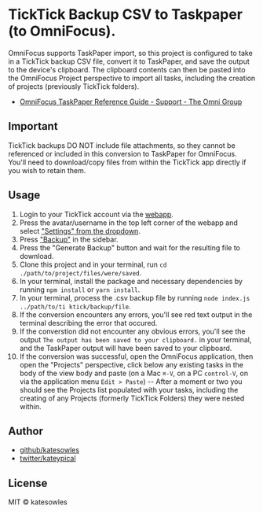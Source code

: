 # TickTick Backup CSV to Taskpaper (to OmniFocus).

OmniFocus supports TaskPaper import, so this project is configured to take in a TickTick backup CSV file, convert it to TaskPaper, and save the output to the device's clipboard. The clipboard contents can then be pasted into the OmniFocus Project perspective to import all tasks, including the creation of projects (previously TickTick folders).

- [OmniFocus TaskPaper Reference Guide - Support - The Omni Group](https://support.omnigroup.com/omnifocus-taskpaper-reference/ "OmniFocus TaskPaper Reference Guide - Support - The Omni Group")

## Important

TickTick backups DO NOT include file attachments, so they cannot be referenced or included in this conversion to TaskPaper for OmniFocus. You'll need to download/copy files from within the TickTick app directly if you wish to retain them.

## Usage

1. Login to your TickTick account via the [webapp](https://ticktick.com/webapp).
2. Press the avatar/username in the top left corner of the webapp and select ["Settings" from the dropdown](https://ticktick.com/webapp/#settings).
3. Press ["Backup"](https://ticktick.com/webapp/#settings/backup) in the sidebar.
4. Press the "Generate Backup" button and wait for the resulting file to download.
5. Clone this project and in your terminal, run `cd ./path/to/project/files/were/saved`.
6. In your terminal, install the package and necessary dependencies by running `npm install` or `yarn install`.
7. In your terminal, process the .csv backup file by running `node index.js ../path/to/ti ktick/backup/file`.
8. If the conversion encounters any errors, you'll see red text output in the terminal describing the error that occured.
9. If the converstion did not encounter any obvious errors, you'll see the output `The output has been saved to your clipboard.` in your terminal, and the TaskPaper output will have been saved to your clipboard.
10. If the conversion was successful, open the OmniFocus application, then open the "Projects" perspective, click below any existing tasks in the body of the view body and paste (on a Mac `⌘-V`, on a PC `control-V`, on via the application menu `Edit > Paste`) -- After a moment or two you should see the Projects list populated with your tasks, including the creating of any Projects (formerly TickTick Folders) they were nested within.

## Author

- [github/katesowles](https://github.com/katesowles)
- [twitter/kateypical](https://twitter.com/kateypical)

## License

MIT © katesowles
